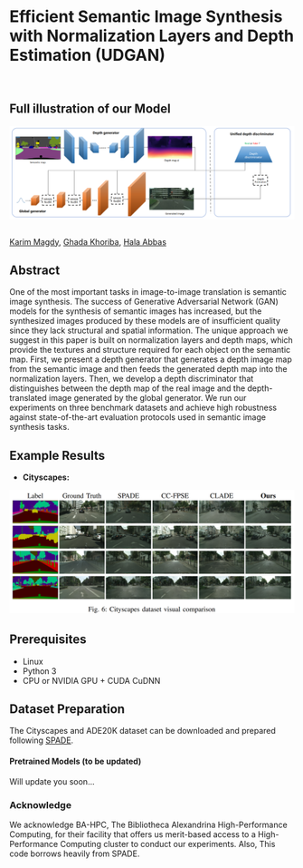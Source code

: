 # Efficient Semantic Image Synthesis with Normalization Layers and Depth Estimation (UDGAN)

&nbsp;
## Full illustration of our Model 
<img src='assets\UDGAN_model.png' align="left">  



&nbsp;


[Karim Magdy](https://scholar.google.com/citations?user=v4wnV7QAAAAJ), [Ghada Khoriba](https://scholar.google.com/citations?hl=en&user=jwTBsIIAAAAJ), [Hala Abbas](https://scholar.google.com/citations?hl=en&user=s8EB22cAAAAJ)

## Abstract

One of the most important tasks in image-to-image translation is semantic image synthesis. The success of Generative Adversarial Network (GAN) models for the synthesis of semantic images has increased, but the synthesized images produced by these models are of insufficient quality since they lack structural and spatial information. The unique approach we suggest in this paper is built on normalization layers and depth maps, which provide the textures and structure required for each object on the semantic map. First, we present a depth generator that generates a depth image map from the semantic image and then feeds the generated depth map into the normalization layers. Then, we develop a depth discriminator that distinguishes between the depth map of the real image and the depth-translated image generated by the global generator. We run our experiments on three benchmark datasets and achieve high robustness against state-of-the-art evaluation protocols used in semantic image synthesis tasks.


## Example Results
* **Cityscapes:**

<p align='center'>  
  <img src='assets/city_results.png'/>
</p>


## Prerequisites
- Linux
- Python 3
- CPU or NVIDIA GPU + CUDA CuDNN

## Dataset Preparation
The Cityscapes and ADE20K dataset can be downloaded and prepared following [SPADE](https://github.com/NVlabs/SPADE.git). 


#### Pretrained Models (to be updated)
Will update you soon... 

### Acknowledge
We acknowledge BA-HPC, The Bibliotheca Alexandrina High-Performance Computing, for their facility that offers us merit-based access to a High-Performance Computing cluster to conduct our experiments. Also, This code borrows heavily from SPADE. 
 
